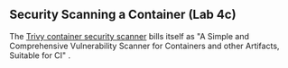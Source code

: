 ## Security Scanning a Container (Lab 4c)

The [Trivy container security scanner](https://github.com/aquasecurity/trivy) bills itself
as "A Simple and Comprehensive Vulnerability Scanner for Containers and other
Artifacts, Suitable for CI" .

